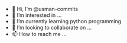 - 👋 Hi, I’m @usman-commits
- 👀 I’m interested in ...
- 🌱 I’m currently learning python programming 
- 💞️ I’m looking to collaborate on ...
- 📫 How to reach me ...

<!---
usman-commits/usman-commits is a ✨ special ✨ repository because its `README.md` (this file) appears on your GitHub profile.
You can click the Preview link to take a look at your changes.
--->
